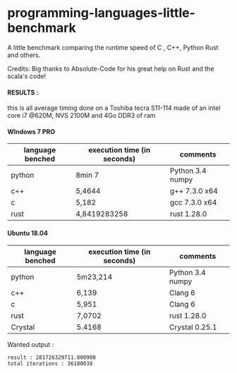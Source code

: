 # programming-languages-little-benchmark
A little benchmark comparing the runtime speed of C , C++, Python Rust  and others.

Credits:
Big thanks to Absolute-Code for his great help on Rust and the scala's code! 

#### RESULTS : 

this is all average timing done
on a Toshiba tecra S11-114
made of an intel core i7 @620M, NVS 2100M and 4Go DDR3 of ram


#### WIndows 7 PRO
language benched       | execution time  (in seconds)  | comments         
-----------------------|-------------------------------|------------------
python                 |      8min 7                   | Python 3.4 numpy 
c++                    |      5,4644                   | g++ 7.3.0 x64    
c                      |      5,182                    | gcc 7.3.0 x64    
rust                   |      4,8419283258             | rust 1.28.0      

#### Ubuntu 18.04
| language benched        | execution time  (in seconds)   | comments         |
| ------------------------|--------------------------------|------------------|
|  python                 |      5m23,214      |    Python 3.4 numpy          |
|  c++                    |      6,139         |    Clang 6                   |
|  c                      |      5,951         |    Clang 6                   |
|  rust	                  |      7,0702        |    rust 1.28.0               |
| Crystal                 |      5.4168        |    Crystal 0.25.1            |

Wanted output : 
```
result : 281726329711.800900
total iterations : 36100038
```
